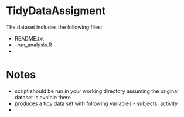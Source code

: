 TidyDataAssigment
=================
The dataset includes the following files:
- README.txt
- -run_analysis.R
-
Notes
=========

- script should be run in your working directory assuming the original dataset is avaible there
- produces a tidy data set with following variables - subjects, activity
- 
